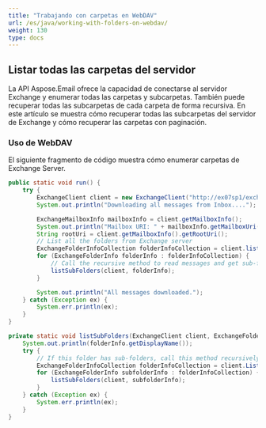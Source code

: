 ```yaml
---
title: "Trabajando con carpetas en WebDAV"
url: /es/java/working-with-folders-on-webdav/
weight: 130
type: docs
---
```



## **Listar todas las carpetas del servidor**
La API Aspose.Email ofrece la capacidad de conectarse al servidor Exchange y enumerar todas las carpetas y subcarpetas. También puede recuperar todas las subcarpetas de cada carpeta de forma recursiva. En este artículo se muestra cómo recuperar todas las subcarpetas del servidor de Exchange y cómo recuperar las carpetas con paginación.
### **Uso de WebDAV**
El siguiente fragmento de código muestra cómo enumerar carpetas de Exchange Server.


~~~Java
public static void run() {
    try {
        ExchangeClient client = new ExchangeClient("http://ex07sp1/exchange/Administrator", "user", "pwd", "domain");
        System.out.println("Downloading all messages from Inbox....");

        ExchangeMailboxInfo mailboxInfo = client.getMailboxInfo();
        System.out.println("Mailbox URI: " + mailboxInfo.getMailboxUri());
        String rootUri = client.getMailboxInfo().getRootUri();
        // List all the folders from Exchange server
        ExchangeFolderInfoCollection folderInfoCollection = client.listSubFolders(rootUri);
        for (ExchangeFolderInfo folderInfo : folderInfoCollection) {
            // Call the recursive method to read messages and get sub-folders
            listSubFolders(client, folderInfo);
        }

        System.out.println("All messages downloaded.");
    } catch (Exception ex) {
        System.err.println(ex);
    }
}

private static void listSubFolders(ExchangeClient client, ExchangeFolderInfo folderInfo) {
    System.out.println(folderInfo.getDisplayName());
    try {
        // If this folder has sub-folders, call this method recursively to get messages
        ExchangeFolderInfoCollection folderInfoCollection = client.ListSubFolders(folderInfo.Uri);
        for (ExchangeFolderInfo subfolderInfo : folderInfoCollection) {
            listSubFolders(client, subfolderInfo);
        }
    } catch (Exception ex) {
        System.err.println(ex);
    }
}
~~~